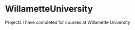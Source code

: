 WillametteUniversity
====================

Projects I have completed for courses at Willamette University
